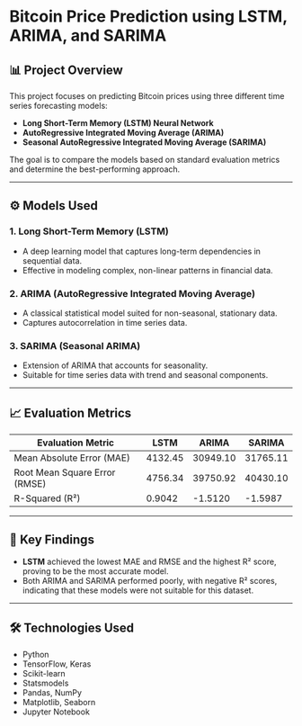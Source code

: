 # Bitcoin Price Prediction using LSTM, ARIMA, and SARIMA

## 📊 Project Overview

This project focuses on predicting Bitcoin prices using three different time series forecasting models:

- **Long Short-Term Memory (LSTM) Neural Network**
- **AutoRegressive Integrated Moving Average (ARIMA)**
- **Seasonal AutoRegressive Integrated Moving Average (SARIMA)**

The goal is to compare the models based on standard evaluation metrics and determine the best-performing approach.

---

## ⚙️ Models Used

### 1. Long Short-Term Memory (LSTM)
- A deep learning model that captures long-term dependencies in sequential data.
- Effective in modeling complex, non-linear patterns in financial data.

### 2. ARIMA (AutoRegressive Integrated Moving Average)
- A classical statistical model suited for non-seasonal, stationary data.
- Captures autocorrelation in time series data.

### 3. SARIMA (Seasonal ARIMA)
- Extension of ARIMA that accounts for seasonality.
- Suitable for time series data with trend and seasonal components.

---

## 📈 Evaluation Metrics

| Evaluation Metric           | LSTM      | ARIMA      | SARIMA     |
|-----------------------------|-----------|------------|------------|
| Mean Absolute Error (MAE)    | 4132.45   | 30949.10   | 31765.11   |
| Root Mean Square Error (RMSE)| 4756.34   | 39750.92   | 40430.10   |
| R-Squared (R²)               | 0.9042    | -1.5120    | -1.5987    |

---

## 📝 Key Findings

- **LSTM** achieved the lowest MAE and RMSE and the highest R² score, proving to be the most accurate model.
- Both ARIMA and SARIMA performed poorly, with negative R² scores, indicating that these models were not suitable for this dataset.

---

## 🛠 Technologies Used

- Python
- TensorFlow, Keras
- Scikit-learn
- Statsmodels
- Pandas, NumPy
- Matplotlib, Seaborn
- Jupyter Notebook




